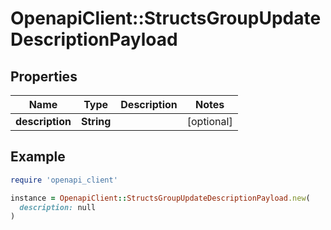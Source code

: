 # OpenapiClient::StructsGroupUpdateDescriptionPayload

## Properties

| Name | Type | Description | Notes |
| ---- | ---- | ----------- | ----- |
| **description** | **String** |  | [optional] |

## Example

```ruby
require 'openapi_client'

instance = OpenapiClient::StructsGroupUpdateDescriptionPayload.new(
  description: null
)
```

